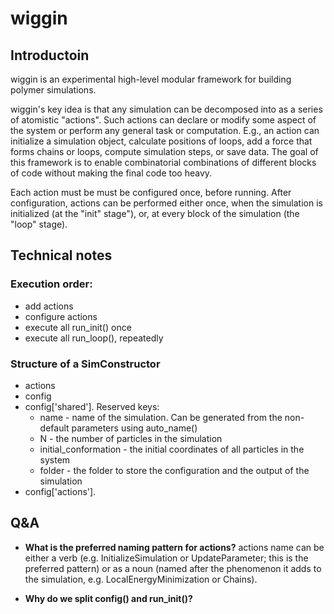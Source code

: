 # wiggin

## Introductoin
wiggin is an experimental high-level modular framework for building polymer simulations.

wiggin's key idea is that any simulation can be decomposed into as a series of atomistic "actions". Such actions can declare or modify some aspect of the system or perform any general task or computation. E.g., an action can initialize a simulation object, calculate positions of loops, add a force that forms chains or loops, compute simulation steps, or save data. The goal of this framework is to enable combinatorial combinations of different blocks of code without making the final code too heavy.

Each action must be  must be configured once, before running. After configuration, actions can be performed either once, when the simulation is initialized (at the "init" stage"), or, at every block of the simulation (the "loop" stage).



## Technical notes

### Execution order:
- add actions
- configure actions
- execute all run_init() once 
- execute all run_loop(), repeatedly

### Structure of a SimConstructor

- actions
- config
- config['shared']. Reserved keys:
    - name - name of the simulation. Can be generated from the non-default parameters using auto_name()
    - N - the number of particles in the simulation
    - initial_conformation - the initial coordinates of all particles in the system
    - folder - the folder to store the configuration and the output of the simulation
- config['actions'].

## Q&A
- **What is the preferred naming pattern for actions?** actions name can be either a verb (e.g. InitializeSimulation or UpdateParameter; this is the preferred pattern) or as a noun (named after the phenomenon it adds to the simulation, e.g. LocalEnergyMinimization or Chains).

- **Why do we split config() and run_init()?**